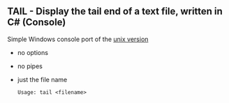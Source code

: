 ﻿## TAIL - Display the tail end of a text file, written in C# (Console)

Simple Windows console port of the [unix version](https://en.wikipedia.org/wiki/Tail_(Unix))
- no options
- no pipes
- just the file name

      Usage: tail <filename>

